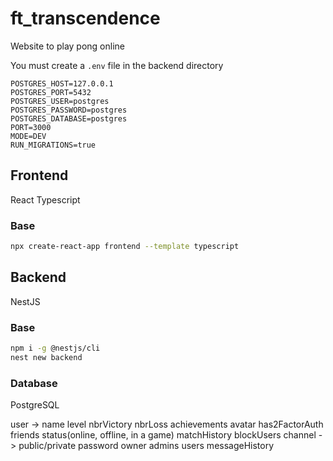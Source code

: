 # ft_transcendence
Website to play pong online

<!-- ```bash
docker-compose up –build
``` -->

You must create a `.env` file in the backend directory
```
POSTGRES_HOST=127.0.0.1
POSTGRES_PORT=5432
POSTGRES_USER=postgres
POSTGRES_PASSWORD=postgres
POSTGRES_DATABASE=postgres
PORT=3000
MODE=DEV
RUN_MIGRATIONS=true
```

## Frontend
React Typescript
### Base
```bash
npx create-react-app frontend --template typescript
```

## Backend
NestJS
### Base
```bash
npm i -g @nestjs/cli
nest new backend
```

### Database
PostgreSQL

user -> name level nbrVictory nbrLoss achievements avatar has2FactorAuth friends status(online, offline, in a game) matchHistory blockUsers
channel -> public/private password owner admins users messageHistory
